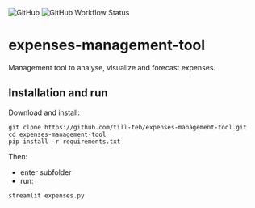 ![GitHub](https://img.shields.io/github/license/till-teb/expenses-management-tool)
![GitHub Workflow Status](https://img.shields.io/github/actions/workflow/status/till-teb/expenses-management-tool/main.yml)

# expenses-management-tool
Management tool to analyse, visualize and forecast expenses.

## Installation and run
Download and install:
```
git clone https://github.com/till-teb/expenses-management-tool.git
cd expenses-management-tool
pip install -r requirements.txt
```

Then:
- enter subfolder
- run:
```
streamlit expenses.py
```
